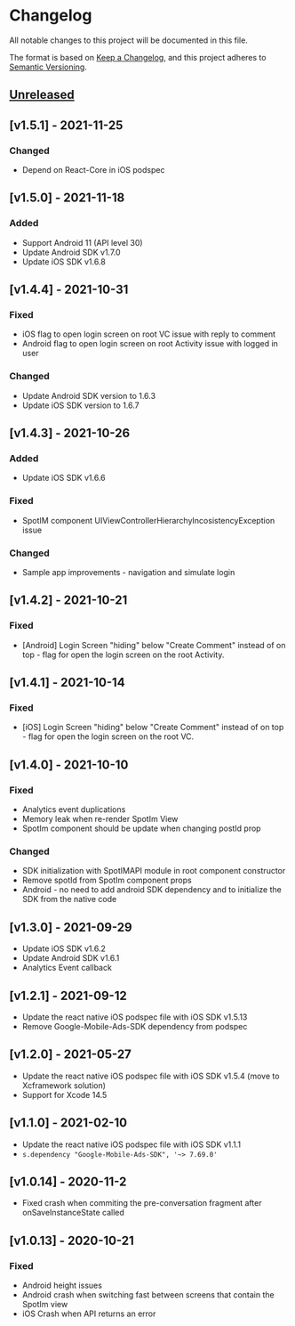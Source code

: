 # Changelog
All notable changes to this project will be documented in this file.

The format is based on [Keep a Changelog](https://keepachangelog.com/en/1.0.0/),
and this project adheres to [Semantic Versioning](https://semver.org/spec/v2.0.0.html).

## [Unreleased]

## [v1.5.1] - 2021-11-25

### Changed
- Depend on React-Core in iOS podspec

## [v1.5.0] - 2021-11-18

### Added
- Support Android 11 (API level 30)
- Update Android SDK v1.7.0
- Update iOS SDK v1.6.8

## [v1.4.4] - 2021-10-31

### Fixed
- iOS flag to open login screen on root VC issue with reply to comment
- Android flag to open login screen on root Activity issue with logged in user

### Changed
- Update Android SDK version to 1.6.3
- Update iOS SDK version to 1.6.7

## [v1.4.3] - 2021-10-26

### Added
- Update iOS SDK v1.6.6

### Fixed
- SpotIM component UIViewControllerHierarchyIncosistencyException issue

### Changed
- Sample app improvements - navigation and simulate login

## [v1.4.2] - 2021-10-21

### Fixed
- [Android] Login Screen "hiding" below "Create Comment" instead of on top - flag for open the login screen on the root Activity.

## [v1.4.1] - 2021-10-14

### Fixed
- [iOS] Login Screen "hiding" below "Create Comment" instead of on top - flag for open the login screen on the root VC.


## [v1.4.0] - 2021-10-10

### Fixed
- Analytics event duplications
- Memory leak when re-render SpotIm View
- SpotIm component should be update when changing postId prop

### Changed
- SDK initialization with SpotIMAPI module in root component constructor
- Remove spotId from SpotIm component props
- Android - no need to add android SDK dependency and to initialize the SDK from the native code

## [v1.3.0] - 2021-09-29

- Update iOS SDK v1.6.2
- Update Android SDK v1.6.1
- Analytics Event callback

## [v1.2.1] - 2021-09-12

- Update the react native iOS podspec file with iOS SDK v1.5.13
- Remove Google-Mobile-Ads-SDK dependency from podspec

## [v1.2.0] - 2021-05-27

- Update the react native iOS podspec file with iOS SDK v1.5.4 (move to Xcframework solution)
- Support for Xcode 14.5

## [v1.1.0] - 2021-02-10

- Update the react native iOS podspec file with iOS SDK v1.1.1
- `s.dependency "Google-Mobile-Ads-SDK", '~> 7.69.0'`



## [v1.0.14] - 2020-11-2
- Fixed crash when commiting the pre-conversation fragment after onSaveInstanceState called

## [v1.0.13] - 2020-10-21
### Fixed
- Android height issues
- Android crash when switching fast between screens that contain the SpotIm view
- iOS Crash when API returns an error

[Unreleased]: https://github.com/SpotIM/spotim-react-native-sdk/compare/v1.0.13...master
[1.0.13]: https://github.com/SpotIM/spotim-react-native-sdk/compare/1.0.12...v1.0.13
